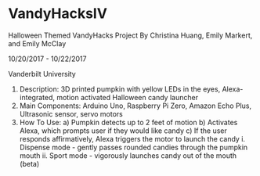 # VandyHacksIV
Halloween Themed VandyHacks Project
By Christina Huang, Emily Markert, and Emily McClay

10/20/2017 - 10/22/2017

Vanderbilt University


1. Description: 3D printed pumpkin with yellow LEDs in the eyes, Alexa-integrated, motion activated Halloween candy launcher
2. Main Components: Arduino Uno, Raspberry Pi Zero, Amazon Echo Plus, Ultrasonic sensor, servo motors
3. How To Use:
  a) Pumpkin detects up to 2 feet of motion
  b) Activates Alexa, which prompts user if they would like candy
  c) If the user responds affirmatively, Alexa triggers the motor to launch the candy
    i. Dispense mode - gently passes rounded candies through the pumpkin mouth
    ii. Sport mode - vigorously launches candy out of the mouth (beta)
  
